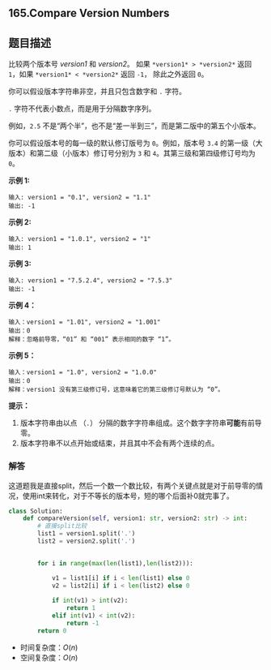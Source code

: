 ## 165.Compare Version Numbers

## 题目描述

比较两个版本号 *version1* 和 *version2*。
如果 `*version1* > *version2*` 返回 `1`，如果 `*version1* < *version2*` 返回 `-1`， 除此之外返回 `0`。

你可以假设版本字符串非空，并且只包含数字和 `.` 字符。

 `.` 字符不代表小数点，而是用于分隔数字序列。

例如，`2.5` 不是“两个半”，也不是“差一半到三”，而是第二版中的第五个小版本。

你可以假设版本号的每一级的默认修订版号为 `0`。例如，版本号 `3.4` 的第一级（大版本）和第二级（小版本）修订号分别为 `3` 和 `4`。其第三级和第四级修订号均为 `0`。

**示例 1:**

```
输入: version1 = "0.1", version2 = "1.1"
输出: -1
```

**示例 2:**

```
输入: version1 = "1.0.1", version2 = "1"
输出: 1
```

**示例 3:**

```
输入: version1 = "7.5.2.4", version2 = "7.5.3"
输出: -1
```

**示例 4：**

```
输入：version1 = "1.01", version2 = "1.001"
输出：0
解释：忽略前导零，“01” 和 “001” 表示相同的数字 “1”。
```

**示例 5：**

```
输入：version1 = "1.0", version2 = "1.0.0"
输出：0
解释：version1 没有第三级修订号，这意味着它的第三级修订号默认为 “0”。
```

 

**提示：**

1. 版本字符串由以点 （`.`） 分隔的数字字符串组成。这个数字字符串**可能**有前导零。
2. 版本字符串不以点开始或结束，并且其中不会有两个连续的点。



### 解答

​	这道题我是直接split，然后一个数一个数比较，有两个关键点就是对于前导零的情况，使用int来转化，对于不等长的版本号，短的哪个后面补0就完事了。

```python
class Solution:
    def compareVersion(self, version1: str, version2: str) -> int:
        # 直接split比较
        list1 = version1.split('.')
        list2 = version2.split('.')

        
        for i in range(max(len(list1),len(list2))):

            v1 = list1[i] if i < len(list1) else 0
            v2 = list2[i] if i < len(list2) else 0
            
            if int(v1) > int(v2):
                return 1
            elif int(v1) < int(v2):
                return -1
        return 0
```

- 时间复杂度：$O(n)$
- 空间复杂度：$O(n)$

